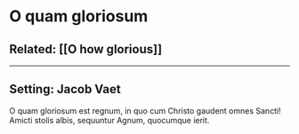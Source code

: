 # O quam gloriosum
## Related: [[O how glorious]]

***

## Setting: Jacob Vaet

O quam gloriosum est regnum,
in quo cum Christo gaudent omnes Sancti!
Amicti stolis albis,
sequuntur Agnum, quocumque ierit.